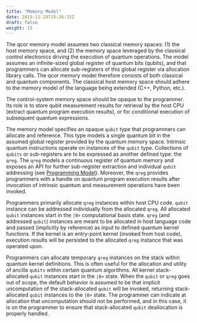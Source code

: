 ```yaml
---
title: "Memory Model"
date: 2019-11-29T15:26:15Z
draft: false
weight: 15
---
```



The qcor memory model assumes two classical memory spaces: (1) the host memory space, and (2) the memory space leveraged by the classical control electronics driving the execution of quantum operations. The model assumes an infinite-sized global register of quantum bits (qubits), and that programmers can allocate sub-registers of this global register via allocation library calls. The qcor memory model therefore consists of both classical and quantum components. The classical host memory space should adhere to the memory model of the language being extended (C++, Python, etc.). 

The control-system memory space should be opaque to the programmer. Its role is to store qubit measurement results for retrieval by the host CPU (extract quantum program execution results), or for conditional execution of subsequent quantum expressions. 

The memory model specifies an opaque `qubit` type that programmers can allocate and reference. This type models a single quantum bit in the assumed global register provided by the quantum memory space. Intrinsic quantum instructions operate on instances of the `qubit` type. Collections of `qubits` or sub-registers are to be expressed as another defined type: the `qreg`. The `qreg` models a continuous register of quantum memory and exposes an API for further sub-register extraction and individual `qubit` addressing (see [Programming Model](prog_model.md)). Moreover, the `qreg` provides programmers with a handle on quantum program execution results after invocation of intrinsic quantum and measurement operations have been invoked.

Programmers primarily allocate `qreg` instances within host CPU code. `qubit` instance can be addressed individually from the allocated `qreg`. All allocated `qubit` instances start in the `|0>` computational basis state. `qreg` (and addressed `qubit`) instances are meant to be allocated in host language code and passed (implicitly by reference) as input to defined quantum kernel functions. If the kernel is an entry-point kernel (invoked from host code), execution results will be persisted to the allocated `qreg` instance that was operated upon.

Programmers can allocate temporary `qreg` instances on the stack within quantum kernel definitions. This is often useful for the allocation and utility of ancilla `qubits` within certain quantum algorithms. All kernel stack-allocated `qubit` instances start in the `|0>` state. When the `qubit` or `qreg` goes out of scope, the default behavior is assumed to be that implicit uncomputation of the stack-allocated `qubit` will be invoked, returning stack-allocated `qubit` instances to the `|0>` state. The programmer can indicate at allocation that uncomputation should not be performed, and in this case, it is on the programmer to ensure that stack-allocated `qubit` deallocation is properly handled. 